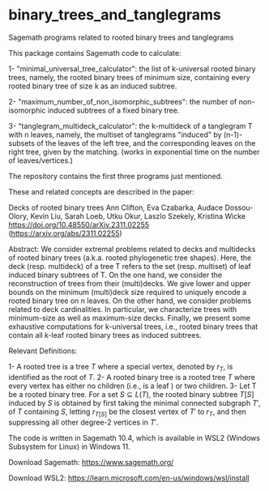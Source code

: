 # binary_trees_and_tanglegrams
Sagemath programs related to rooted binary trees and tanglegrams

This package contains Sagemath code to calculate:

1- "minimal_universal_tree_calculator": the list of k-universal rooted binary trees, namely, the rooted binary trees of minimum size, containing every rooted binary tree of size k as an induced subtree.

2- "maximum_number_of_non_isomorphic_subtrees": the number of non-isomorphic induced subtrees of a fixed binary tree. 

3- "tanglegram_multideck_calculator": the k-multideck of a tanglegram T with n leaves, namely, the multiset of tanglegrams "induced" by (n-1)-subsets of the leaves of the left tree, and the corresponding leaves on the right tree, given by the matching. (works in exponential time on the number of leaves/vertices.)

The repository contains the first three programs just mentioned. 

These and related concepts are described in the paper:

Decks of rooted binary trees
Ann Clifton, Eva Czabarka, Audace Dossou-Olory, Kevin Liu, Sarah Loeb, Utku Okur, Laszlo Szekely, Kristina Wicke
https://doi.org/10.48550/arXiv.2311.02255 
(https://arxiv.org/abs/2311.02255)

Abstract: We consider extremal problems related to decks and multidecks of rooted binary trees (a.k.a. rooted phylogenetic tree shapes). Here, the deck (resp. multideck) of a tree T refers to the set (resp. multiset) of leaf induced binary subtrees of T. On the one hand, we consider the reconstruction of trees from their (multi)decks. We give lower and upper bounds on the minimum (multi)deck size required to uniquely encode a rooted binary tree on n leaves. On the other hand, we consider problems related to deck cardinalities. In particular, we characterize trees with minimum-size as well as maximum-size decks. Finally, we present some exhaustive computations for k-universal trees, i.e., rooted binary trees that contain all k-leaf rooted binary trees as induced subtrees.

Relevant Definitions:

1-  A rooted tree is a tree $T$ where a special vertex, denoted by $r_T$, is identified as the root of $T$.
2-  A rooted binary tree is a rooted tree $T$ where every vertex has either no children (i.e., is a leaf ) or two children. 
3-  Let T be a rooted binary tree. For a set $S \subseteq L(T)$, the rooted binary subtree $T[S]$ induced by $S$ is obtained by first taking the minimal connected subgraph $T'$, of $T$ containing $S$, letting $r_{T[S]}$ be the closest vertex of $T'$ to $r_T$, and then suppressing all other degree-2 vertices in $T′$. 

The code is written in Sagemath 10.4, which is available in WSL2 (Windows Subsystem for Linux) in Windows 11.

Download Sagemath: https://www.sagemath.org/

Download WSL2: https://learn.microsoft.com/en-us/windows/wsl/install
